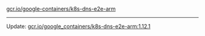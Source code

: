 [gcr.io/google-containers/k8s-dns-e2e-arm](https://hub.docker.com/r/cruse/k8s-dns-e2e-arm/tags/) 

----
Update: [gcr.io/google_containers/k8s-dns-e2e-arm:1.12.1](https://hub.docker.com/r/cruse/k8s-dns-e2e-arm/tags/)

